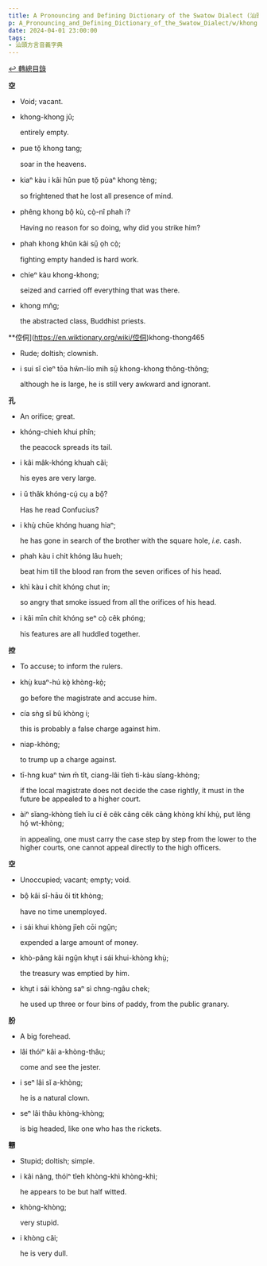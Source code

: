 ```yaml
---
title: A Pronouncing and Defining Dictionary of the Swatow Dialect (汕頭方言音義字典) / khong
p: A_Pronouncing_and_Defining_Dictionary_of_the_Swatow_Dialect/w/khong
date: 2024-04-01 23:00:00
tags: 
- 汕頭方言音義字典
---
```


[↩️ 轉總目錄](/A_Pronouncing_and_Defining_Dictionary_of_the_Swatow_Dialect)


**空**
- Void; vacant.

- khong-khong jû;

  entirely empty.

- pue tŏ̤ khong tang;

  soar in the heavens.

- kiaⁿ kàu i kâi hûn pue tŏ̤ pùaⁿ khong tèng;

  so frightened that he lost all presence of mind.

- phêng khong bô̤ kù, cò̤-nî phah i?

  Having no reason for so doing, why did you strike him?

- phah khong khûn kâi sṳ̄ o̤h cò̤;

  fighting empty handed is hard work.

- chíeⁿ kàu khong-khong;

  seized and carried off everything that was there.

- khong mn̂g;

  the abstracted class, Buddhist priests.

**倥侗](https://en.wiktionary.org/wiki/倥侗)khong-thong465
- Rude; doltish; clownish.

- i sui sĭ cìeⁿ tōa hŵn-lío mih sṳ̄ khong-khong thông-thông;

  although he is large, he is still very awkward and ignorant.

**孔**
- An orifice; great.

- khóng-chieh khui phîn;

  the peacock spreads its tail.

- i kâi mâk-khóng khuah căi;

  his eyes are very large.

- i ŭ thâk khóng-cṳ́ cṳ a bô̤?

  Has he read Confucius?

- i khṳ̀ chūe khóng huang hiaⁿ;

  he has gone in search of the brother with the square hole, *i.e.* cash.

- phah kàu i chit khóng lâu hueh;

  beat him till the blood ran from the seven orifices of his head.

- khì kàu i chit khóng chut in;

  so angry that smoke issued from all the orifices of his head.

- i kâi mīn chit khóng seⁿ cò̤ cêk phóng;

  his features are all huddled together.

**控**
- To accuse; to inform the rulers.

- khṳ̀ kuaⁿ-hú kò̤ khòng-kò̤;

  go before the magistrate and accuse him.

- cía sǹg sĭ bû khòng i;

  this is probably a false charge against him.

- niap-khòng;

  to trump up a charge against.

- tī-hng kuaⁿ tẁn m̄ tît, ciang-lâi tîeh tì-kàu sĭang-khòng;

  if the local magistrate does not decide the case rightly, it must in the future be appealed to a higher court.

- àiⁿ sĭang-khòng tîeh îu cí ĕ cêk câng cêk câng khòng khí khṳ̀, put lêng hó̤ wt-khòng;

  in appealing, one must carry the case step by step from the lower to the higher courts, one cannot appeal directly to the  high officers.

**空**
- Unoccupied; vacant; empty; void.

- bô̤ kâi sî-hāu ŏi tit khòng;

  have no time unemployed.

- i sái khui khòng jîeh cōi ngṳ̂n;

  expended a large amount of money.

- khò-pâng kâi ngṳ̂n khṳt i sái khui-khòng khṳ̀;

  the treasury was emptied by him.

- khṳt i sái khòng saⁿ sì chng-ngâu chek;

  he used up three or four bins of paddy, from the public granary.

**朌**
- A big forehead.

- lâi thóiⁿ kâi a-khòng-thâu;

  come and see the jester.

- i seⁿ lâi sĭ a-khòng;

  he is a natural clown.

- seⁿ lâi thâu khòng-khòng;

  is big headed, like one who has the rickets.

**戅**
- Stupid; doltish; simple.

- i kâi nâng, thóiⁿ tîeh khòng-khì khòng-khì;

  he appears to be but half witted.

- khòng-khòng;

  very stupid.

- i khòng căi;

  he is very dull.